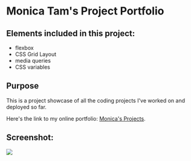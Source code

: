 <h1>Monica Tam's Project Portfolio</h1>

<h2> Elements included in this project:</h2>
<ul>
<li>flexbox</li>
<li>CSS Grid Layout</li>
<li>media queries</li>
<li>CSS variables</li>
</ul>

<h2>Purpose</h2>

<p>
This is a project showcase of all the coding projects I've worked on and deployed so far.
</p>

<p>Here's the link to my online portfolio: <a href="https://shanghaifierce.github.io/MonicaTam.Prof.Portfolio/">Monica's Projects</a>.
</p>

<h2>Screenshot:</h2>

<img src="assets\images\Monica Tam _ Professional Portfolio (2).gif">